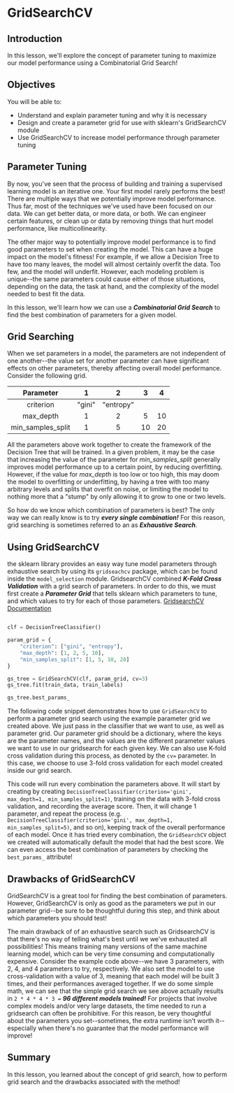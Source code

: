 
# GridSearchCV

## Introduction

In this lesson, we'll explore the concept of parameter tuning to maximize our model performance using a Combinatorial Grid Search!

## Objectives

You will be able to:

* Understand and explain parameter tuning and why it is necessary 
* Design and create a parameter grid for use with sklearn's GridSearchCV module
* Use GridSearchCV to increase model performance through parameter tuning


## Parameter Tuning

By now, you've seen that the process of building and training a supervised learning model is an iterative one. Your first model rarely performs the best! There are multiple ways that we potentially improve model performance. Thus far, most of the techniques we've used have been focused on our data. We can get better data, or more data, or both. We can engineer certain features, or clean up or data by removing things that hurt model performance, like multicollinearity. 

The other major way to potentially improve model performance is to find good parameters to set when creating the model. This can have a huge impact on the model's fitness! For example, if we allow a Decision Tree to have too many leaves, the model will almost certainly overfit the data. Too few, and the model will underfit. However, each modeling problem is unique--the same parameters could cause either of those situations, depending on the data, the task at hand, and the complexity of the model needed to best fit the data. 

In this lesson, we'll learn how we can use a **_Combinatorial Grid Search_** to find the best combination of parameters for a given model. 

## Grid Searching

When we set parameters in a model, the parameters are not independent of one another--the value set for another parameter can have significant effects on other parameters, thereby affecting overall model performance. Consider the following grid.

|     Parameter     |    1    |    2       |  3  |  4  |
|:-----------------:|:------:|:---------:|:--:|:--:|
|     criterion     | "gini" | "entropy" |      |
|     max_depth     |    1  |     2     |  5 |  10 |
| min_samples_split |    1   |     5     | 10 | 20 |

All the parameters above work together to create the framework of the Decision Tree that will be trained. In a given problem, it may be the case that increasing the value of the parameter for _min_samples_split_ generally improves model performance up to a certain point, by reducing overfitting. However, if the value for _max_depth_ is too low or too high, this may doom the model to overfitting or underfitting, by having a tree with too many arbitrary levels and splits that overfit on noise, or limiting the model to nothing more that a "stump" by only allowing it to grow to one or two levels. 

So how do we know which combination of parameters is best? The only way we can really know is to try **_every single combination!_** For this reason, grid searching is sometimes referred to an as **_Exhaustive Search_**. 


## Using GridSearchCV

the sklearn library provides an easy way tune model parameters through exhaustive search by using its `gridseachcv` package, which can be found inside the `model_selection` module. GridsearchCV combined **_K-Fold Cross Validation_** with a grid search of parameters. In order to do this, we must first create a **_Parameter Grid_** that tells sklearn which parameters to tune, and which values to try for each of those parameters.  [GridsearchCV Documentation](https://scikit-learn.org/stable/modules/generated/sklearn.model_selection.GridSearchCV.html)

```python

clf = DecisionTreeClassifier()

param_grid = {
    "criterion": ["gini", "entropy"],
    "max_depth": [1, 2, 5, 10],
    "min_samples_split": [1, 5, 10, 20]
}

gs_tree = GridSearchCV(clf, param_grid, cv=3)
gs_tree.fit(train_data, train_labels)

gs_tree.best_params_
```

The following code snippet demonstrates how to use `GridSearchCV` to perform a parameter grid search using the example parameter grid we created above. We just pass in the classifier that we want to use, as well as parameter grid. Our parameter grid should be a dictionary, where the keys are the parameter names, and the values are the different parameter values we want to use in our gridsearch for each given key. We can also use K-fold cross validation during this process, as denoted by the `cv=` parameter. In this case, we choose to use 3-fold cross validation for each model created inside our grid search. 

This code will run every combination the parameters above. It will start by creating by creating `DecisionTreeClassifier(criterion='gini', max_depth=1, min_samples_split=1)`, training on the data with 3-fold cross validation, and recording the average score. Then, it will change 1 parameter, and repeat the process (e.g. `DecisionTreeClassifier(criterion='gini', max_depth=1, min_samples_split=5)`, and so on), keeping track of the overall performance of each model. Once it has tried every combination, the `GridSearchCV` object we created will automatically default the model that had the best score. We can even access the best combination of parameters by checking the `best_params_` attribute!

## Drawbacks of GridSearchCV

GridSearchCV is a great tool for finding the best combination of parameters. However, GridSearchCV is only as good as the parameters we put in our parameter grid--be sure to be thoughtful during this step, and think about which parameters you should test!

The main drawback of of an exhaustive search such as GridsearchCV is that there's no way of telling what's best until we we've exhausted all possibilities! This means training many versions of the same machine learning model, which can be very time consuming and computationally expensive. Consider the example code above--we have 3 parameters, with 2, 4, and 4 parameters to try, respectively. We also set the model to use cross-validation with a value of 3, meaning that each model will be built 3 times, and their performances averaged together. If we do some simple math, we can see that the simple grid search we see above actually results in `2 * 4 * 4 * 3 =` **_96 different models trained!_** For projects that involve complex models and/or very large datasets, the time needed to run a gridsearch can often be prohibitive. For this reason, be very thoughtful about the parameters you set--sometimes, the extra runtime isn't worth it--especially when there's no guarantee that the model performance will improve!

## Summary 

In this lesson, you learned about the concept of grid search, how to perform grid search and the drawbacks associated with the method!
